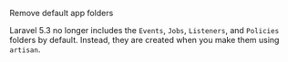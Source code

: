 Remove default app folders

Laravel 5.3 no longer includes the `Events`, `Jobs`, `Listeners`, and
`Policies` folders by default. Instead, they are created when you make
them using `artisan`.
